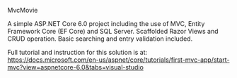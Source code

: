 MvcMovie

A simple ASP.NET Core 6.0 project including the use of MVC, Entity Framework Core (EF Core) and SQL Server.
Scaffolded Razor Views and CRUD operation.
Basic searching and entry validation included.

Full tutorial and instruction for this solution is at:
https://docs.microsoft.com/en-us/aspnet/core/tutorials/first-mvc-app/start-mvc?view=aspnetcore-6.0&tabs=visual-studio
